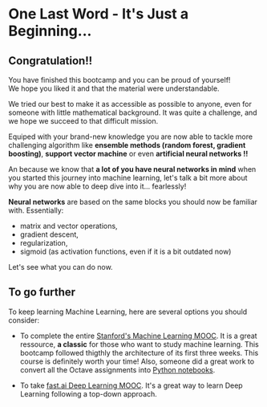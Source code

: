 # One Last Word - It's Just a Beginning...

## Congratulation!!  
You have finished this bootcamp and you can be proud of yourself!  
We hope you liked it and that the material were understandable. 

We tried our best to make it as accessible as possible to anyone, even for someone with little mathematical background. It was quite a challenge, and we hope we succeed to that difficult mission.

Equiped with your brand-new knowledge you are now able to tackle more challenging algorithm like **ensemble methods (random forest, gradient boosting)**, **support vector machine** or even **artificial neural networks !!** 

An because we know that **a lot of you have neural networks in mind** when you started this journey into machine learning, let's talk a bit more about why you are now able to deep dive into it... fearlessly!  

**Neural networks** are based on the same blocks you should now be familiar with. Essentially:
- matrix and vector operations,
- gradient descent,
- regularization,
- sigmoid (as activation functions, even if it is a bit outdated now)

Let's see what you can do now.

## To go further
To keep learning Machine Learning, here are several options you should consider:
- To complete the entire [Stanford's Machine Learning MOOC](https://www.coursera.org/learn/machine-learning/home/). It is a great ressource, **a classic** for those who want to study machine learning. This bootcamp followed thigthly the architecture of its first three weeks. This course is definitely worth your time! Also, someone did a great work to convert all the Octave assignments into [Python notebooks](https://github.com/dibgerge/ml-coursera-python-assignments).
  
- To take [fast.ai Deep Learning MOOC](https://course.fast.ai/). It's a great way to learn Deep Learning following a top-down approach. 